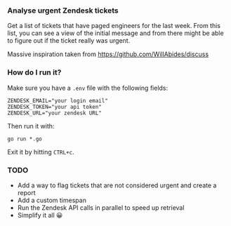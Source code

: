 ### Analyse urgent Zendesk tickets

Get a list of tickets that have paged engineers for the last week.
From this list, you can see a view of the initial message and from there might be able to figure out if the ticket really was urgent.

Massive inspiration taken from https://github.com/WillAbides/discuss

### How do I run it?

Make sure you have a `.env` file with the following fields:

```
ZENDESK_EMAIL="your login email"
ZENDESK_TOKEN="your api token"
ZENDESK_URL="your zendesk URL"
```

Then run it with:

```
go run *.go
```

Exit it by hitting `CTRL+c`.

### TODO

- Add a way to flag tickets that are not considered urgent and create a report
- Add a custom timespan
- Run the Zendesk API calls in parallel to speed up retrieval
- Simplify it all 😀
